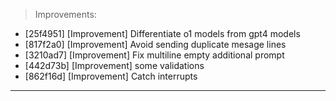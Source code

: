 > Improvements:
- [25f4951] [Improvement] Differentiate o1 models from gpt4 models
- [817f2a0] [Improvement] Avoid sending duplicate mesage lines
- [3210ad7] [Improvement] Fix multiline empty additional prompt
- [442d73b] [Improvement] some validations
- [862f16d] [Improvement] Catch interrupts


---
